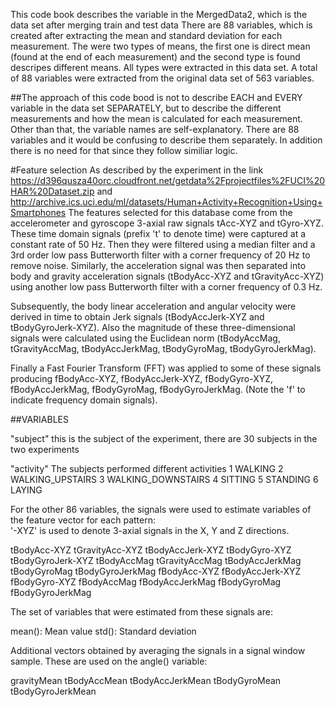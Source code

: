 This code book describes the variable in the MergedData2, which is the data set after merging train and test data
There are 88 variables, which is created after extracting the mean and standard deviation for each measurement. 
The were two types of means, the first one is direct mean (found at the end of each measurement) and the second type is found 
descripes different means. All types were extracted in this data set.
A total of 88 variables were extracted from the original data set of 563 variables.

##The approach of this code bood is not to describe EACH and EVERY variable in the data set SEPARATELY, but to describe the different measurements and how the mean is calculated for each measurement. Other than that, the variable names are self-explanatory. There are 88 variables and it would be confusing to describe them separately. In addition there is no need for that since they follow similiar logic. 


#Feature selection
As described by the experiment in the link https://d396qusza40orc.cloudfront.net/getdata%2Fprojectfiles%2FUCI%20HAR%20Dataset.zip  and http://archive.ics.uci.edu/ml/datasets/Human+Activity+Recognition+Using+Smartphones 
The features selected for this database come from the accelerometer and gyroscope 3-axial raw signals tAcc-XYZ and tGyro-XYZ. These time domain signals (prefix 't' to denote time) were captured at a constant rate of 50 Hz. Then they were filtered using a median filter and a 3rd order low pass Butterworth filter with a corner frequency of 20 Hz to remove noise. Similarly, the acceleration signal was then separated into body and gravity acceleration signals (tBodyAcc-XYZ and tGravityAcc-XYZ) using another low pass Butterworth filter with a corner frequency of 0.3 Hz. 

Subsequently, the body linear acceleration and angular velocity were derived in time to obtain Jerk signals (tBodyAccJerk-XYZ and tBodyGyroJerk-XYZ). Also the magnitude of these three-dimensional signals were calculated using the Euclidean norm (tBodyAccMag, tGravityAccMag, tBodyAccJerkMag, tBodyGyroMag, tBodyGyroJerkMag). 

Finally a Fast Fourier Transform (FFT) was applied to some of these signals producing fBodyAcc-XYZ, fBodyAccJerk-XYZ, fBodyGyro-XYZ, fBodyAccJerkMag, fBodyGyroMag, fBodyGyroJerkMag. (Note the 'f' to indicate frequency domain signals). 


##VARIABLES

"subject"
this is the subject of the experiment, there are 30 subjects in the two experiments

"activity"
The subjects performed different activities 
1 WALKING
2 WALKING_UPSTAIRS
3 WALKING_DOWNSTAIRS
4 SITTING
5 STANDING
6 LAYING

For the other 86 variables, the signals were used to estimate variables of the feature vector for each pattern:  
'-XYZ' is used to denote 3-axial signals in the X, Y and Z directions.

tBodyAcc-XYZ
tGravityAcc-XYZ
tBodyAccJerk-XYZ
tBodyGyro-XYZ
tBodyGyroJerk-XYZ
tBodyAccMag
tGravityAccMag
tBodyAccJerkMag
tBodyGyroMag
tBodyGyroJerkMag
fBodyAcc-XYZ
fBodyAccJerk-XYZ
fBodyGyro-XYZ
fBodyAccMag
fBodyAccJerkMag
fBodyGyroMag
fBodyGyroJerkMag

The set of variables that were estimated from these signals are: 

mean(): Mean value
std(): Standard deviation

Additional vectors obtained by averaging the signals in a signal window sample. These are used on the angle() variable:

gravityMean
tBodyAccMean
tBodyAccJerkMean
tBodyGyroMean
tBodyGyroJerkMean
